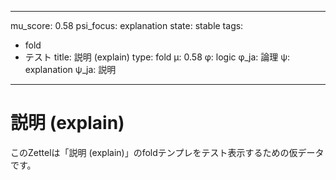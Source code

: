 <!--
@zettel_type: unknown
@description: 分類不能。手動で確認が必要。
-->

---
mu_score: 0.58
psi_focus: explanation
state: stable
tags:
- fold
- テスト
title: 説明 (explain)
type: fold
μ: 0.58
φ: logic
φ_ja: 論理
ψ: explanation
ψ_ja: 説明
---

# 説明 (explain)

このZettelは「説明 (explain)」のfoldテンプレをテスト表示するための仮データです。
